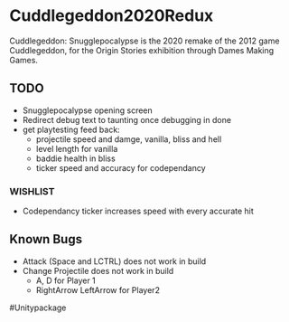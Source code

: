# Cuddlegeddon2020Redux

Cuddlegeddon: Snugglepocalypse is the 2020 remake of the 2012 game Cuddlegeddon, for the Origin Stories exhibition through Dames Making Games. 

## TODO
* Snugglepocalypse opening screen
* Redirect debug text to taunting once debugging in done
* get playtesting feed back:
    * projectile speed and damge, vanilla, bliss and hell
    * level length for vanilla
    * baddie health in bliss
    * ticker speed and accuracy for codependancy
    
### WISHLIST
* Codependancy ticker increases speed with every accurate hit

## Known Bugs
 
* Attack (Space and LCTRL) does not work in build
* Change Projectile does not work in build
  * A, D for Player 1 
  * RightArrow LeftArrow for Player2
  

#Unitypackage
